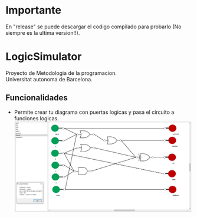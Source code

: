 # Importante
En "release" se puede descargar el codigo compilado para probarlo (No siempre es la ultima version!!).  
# LogicSimulator
Proyecto de Metodologia de la programacion.  
Universitat autonoma de Barcelona.
## Funcionalidades
- Permite crear tu diagrama con puertas logicas y pasa el circuito a funciones logicas.  
![Ejemplo](https://github.com/juanmacaaz/LogicSimulator/blob/master/examples/ejemplo1.jpg)
